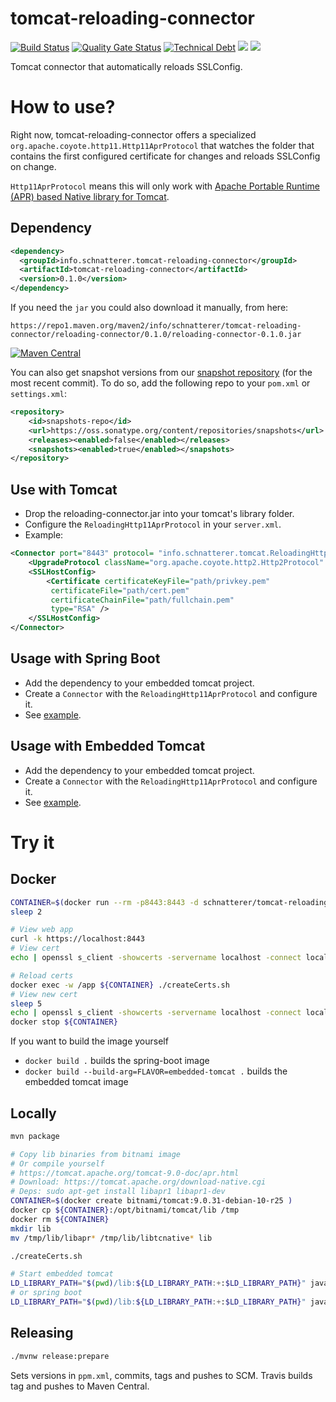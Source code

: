 tomcat-reloading-connector
======
[![Build Status](https://travis-ci.org/schnatterer/tomcat-reloading-connector.svg?branch=master)](https://travis-ci.org/schnatterer/tomcat-reloading-connector)
[![Quality Gate Status](https://sonarcloud.io/api/project_badges/measure?project=info.schnatterer.tomcat-reloading-connector%3Atomcat-reloading-connector-parent&metric=alert_status)](https://sonarcloud.io/dashboard?id=info.schnatterer.tomcat-reloading-connector%3Atomcat-reloading-connector-parent)
[![Technical Debt](https://sonarcloud.io/api/project_badges/measure?project=info.schnatterer.tomcat-reloading-connector%3Atomcat-reloading-connector-parent&metric=sqale_index)](https://sonarcloud.io/dashboard?id=info.schnatterer.tomcat-reloading-connector%3Atomcat-reloading-connector-parent)
[![](https://img.shields.io/microbadger/layers/schnatterer/tomcat-reloading-connector-example)](https://hub.docker.com/r/schnatterer/tomcat-reloading-connector-example)
[![](https://img.shields.io/docker/image-size/schnatterer/tomcat-reloading-connector-example)](https://hub.docker.com/r/schnatterer/tomcat-reloading-connector-example)

Tomcat connector that automatically reloads SSLConfig.

# How to use?

Right now, tomcat-reloading-connector offers a specialized `org.apache.coyote.http11.Http11AprProtocol` that watches
the folder that contains the first configured certificate for changes and reloads SSLConfig on change.
 
`Http11AprProtocol` means this will only work with 
[Apache Portable Runtime (APR) based Native library for Tomcat](https://tomcat.apache.org/tomcat-9.0-doc/apr.html).

## Dependency

```XML
<dependency>
  <groupId>info.schnatterer.tomcat-reloading-connector</groupId>
  <artifactId>tomcat-reloading-connector</artifactId>
  <version>0.1.0</version>
</dependency>
```

If you need the `jar` you could also download it manually, from here:

`https://repo1.maven.org/maven2/info/schnatterer/tomcat-reloading-connector/reloading-connector/0.1.0/reloading-connector-0.1.0.jar`

[![Maven Central](https://img.shields.io/maven-central/v/info.schnatterer.tomcat-reloading-connector/reloading-connector.svg)](https://search.maven.org/search?q=a:reloading-connector%20AND%20g:info.schnatterer.tomcat-reloading-connector)

You can also get snapshot versions from our [snapshot repository](https://oss.sonatype.org/content/repositories/snapshots/info/schnatterer/moby-names-generator/) 
(for the most recent commit).
To do so, add the following repo to your `pom.xml` or `settings.xml`:

```xml
<repository>
    <id>snapshots-repo</id>
    <url>https://oss.sonatype.org/content/repositories/snapshots</url>
    <releases><enabled>false</enabled></releases>
    <snapshots><enabled>true</enabled></snapshots>
</repository>
```

## Use with Tomcat

* Drop the reloading-connector.jar into your tomcat's library folder.
* Configure the `ReloadingHttp11AprProtocol` in your `server.xml`.
* Example: 

```xml
<Connector port="8443" protocol= "info.schnatterer.tomcat.ReloadingHttp11AprProtocol" SSLEnabled="true" >
    <UpgradeProtocol className="org.apache.coyote.http2.Http2Protocol" />
    <SSLHostConfig>
        <Certificate certificateKeyFile="path/privkey.pem"
         certificateFile="path/cert.pem"
         certificateChainFile="path/fullchain.pem"
         type="RSA" />
    </SSLHostConfig>
</Connector>
```
## Usage with Spring Boot

* Add the dependency to your embedded tomcat project.
* Create a `Connector` with the `ReloadingHttp11AprProtocol` and configure it.
* See [example](spring-boot).
 
## Usage with Embedded Tomcat

* Add the dependency to your embedded tomcat project.
* Create a `Connector` with the `ReloadingHttp11AprProtocol` and configure it.
* See [example](embedded-tomcat). 

# Try it

## Docker 

```bash
CONTAINER=$(docker run --rm -p8443:8443 -d schnatterer/tomcat-reloading-connector-example)
sleep 2

# View web app
curl -k https://localhost:8443
# View cert
echo | openssl s_client -showcerts -servername localhost -connect localhost:8443 2>/dev/null | openssl x509 -inform pem -noout -text | grep -A2 Validity

# Reload certs
docker exec -w /app ${CONTAINER} ./createCerts.sh
# View new cert
sleep 5
echo | openssl s_client -showcerts -servername localhost -connect localhost:8443 2>/dev/null | openssl x509 -inform pem -noout -text | grep -A2 Validity
docker stop ${CONTAINER}
```

If you want to build the image yourself

* `docker build .` builds the spring-boot image
* `docker build --build-arg=FLAVOR=embedded-tomcat .` builds the embedded tomcat image

## Locally

```bash
mvn package

# Copy lib binaries from bitnami image
# Or compile yourself
# https://tomcat.apache.org/tomcat-9.0-doc/apr.html
# Download: https://tomcat.apache.org/download-native.cgi
# Deps: sudo apt-get install libapr1 libapr1-dev 
CONTAINER=$(docker create bitnami/tomcat:9.0.31-debian-10-r25 )
docker cp ${CONTAINER}:/opt/bitnami/tomcat/lib /tmp
docker rm ${CONTAINER}
mkdir lib
mv /tmp/lib/libapr* /tmp/lib/libtcnative* lib

./createCerts.sh

# Start embedded tomcat
LD_LIBRARY_PATH="$(pwd)/lib:${LD_LIBRARY_PATH:+:$LD_LIBRARY_PATH}" java -jar embedded-tomcat/target/tomcat-jar-with-dependencies.jar
# or spring boot
LD_LIBRARY_PATH="$(pwd)/lib:${LD_LIBRARY_PATH:+:$LD_LIBRARY_PATH}" java -jar spring-boot/target/spring-boot-*.jar
```

## Releasing

```bash
./mvnw release:prepare
```

Sets versions in `ppm.xml`, commits, tags and pushes to SCM. Travis builds tag and pushes to Maven Central. 